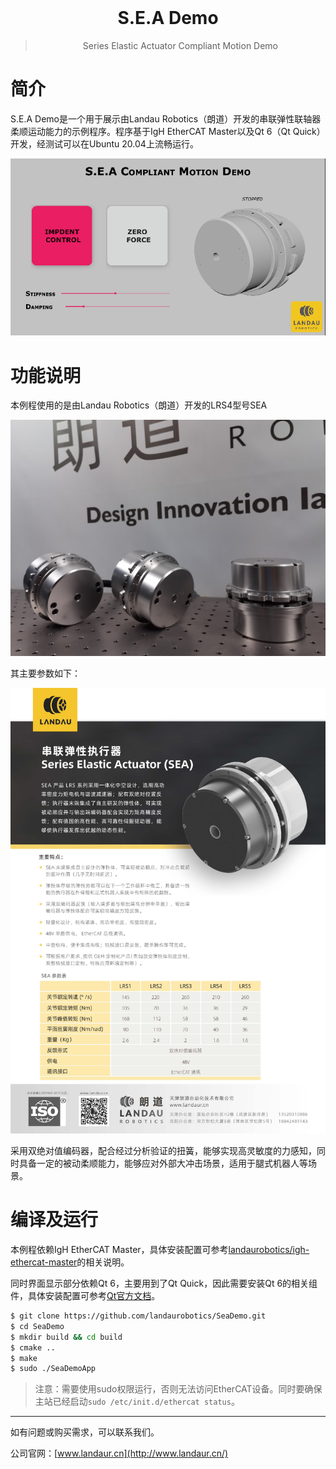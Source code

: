 <div align="center">
  <img src="./rocos-app.png" alt="" height="150">
  <h1>S.E.A Demo</h1>
  <blockquote>Series Elastic Actuator Compliant Motion Demo</blockquote>
</div>

# 简介

S.E.A Demo是一个用于展示由Landau Robotics（朗道）开发的串联弹性联轴器柔顺运动能力的示例程序。程序基于IgH EtherCAT Master以及Qt 6（Qt Quick）开发，经测试可以在Ubuntu 20.04上流畅运行。

 ![ui](docs/ui.png)

# 功能说明

本例程使用的是由Landau Robotics（朗道）开发的LRS4型号SEA

![sea_photo](docs/LRS4_photo.jpg)

其主要参数如下：

![sea_param](docs/LRS4_param.jpg)


采用双绝对值编码器，配合经过分析验证的扭簧，能够实现高灵敏度的力感知，同时具备一定的被动柔顺能力，能够应对外部大冲击场景，适用于腿式机器人等场景。
# 编译及运行

本例程依赖IgH EtherCAT Master，具体安装配置可参考[landaurobotics/igh-ethercat-master](https://github.com/landaurobotics/igh-ethercat-master)的相关说明。

同时界面显示部分依赖Qt 6，主要用到了Qt Quick，因此需要安装Qt 6的相关组件，具体安装配置可参考[Qt官方文档](https://doc.qt.io/qt-6/gettingstarted.html)。

```bash
$ git clone https://github.com/landaurobotics/SeaDemo.git
$ cd SeaDemo
$ mkdir build && cd build
$ cmake ..
$ make
$ sudo ./SeaDemoApp
```

> 注意：需要使用sudo权限运行，否则无法访问EtherCAT设备。同时要确保主站已经启动`sudo /etc/init.d/ethercat status`。


---

如有问题或购买需求，可以联系我们。

公司官网：[www.landaur.cn](http://www.landaur.cn/)
